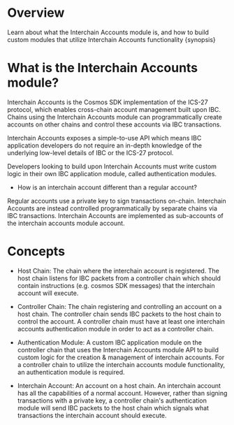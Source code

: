 <!--
order: 1
-->

# Overview

Learn about what the Interchain Accounts module is, and how to build custom modules that utilize Interchain Accounts functionality {synopsis}


# What is the Interchain Accounts module?

Interchain Accounts is the Cosmos SDK implementation of the ICS-27 protocol, which enables cross-chain account management built upon IBC. Chains using the Interchain Accounts module can programmatically create accounts on other chains and control these accounts via IBC transactions. 

Interchain Accounts exposes a simple-to-use API which means IBC application developers do not require an in-depth knowledge of the underlying low-level details of IBC or the ICS-27 protocol. 

Developers looking to build upon Interchain Accounts must write custom logic in their own IBC application module, called authentication modules.

- How is an interchain account different than a regular account?

Regular accounts use a private key to sign transactions on-chain. Interchain Accounts are instead controlled programmatically by separate chains via IBC transactions. Interchain Accounts are implemented as sub-accounts of the interchain accounts module account. 

# Concepts 

- Host Chain: The chain where the interchain account is registered. The host chain listens for IBC packets from a controller chain which should contain instructions (e.g. cosmos SDK messages) that the interchain account will execute.

- Controller Chain: The chain registering and controlling an account on a host chain. The controller chain sends IBC packets to the host chain to control the account. A controller chain must have at least one interchain accounts authentication module in order to act as a controller chain. 

- Authentication Module: A custom IBC application module on the controller chain that uses the Interchain Accounts module API to build custom logic for the creation & management of interchain accounts. For a controller chain to utilize the interchain accounts module functionality, an authentication module is required.

- Interchain Account: An account on a host chain. An interchain account has all the capabilities of a normal account. However, rather than signing transactions with a private key, a controller chain's authentication module will send IBC packets to the host chain which signals what transactions the interchain account should execute.
	

